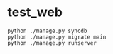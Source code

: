 test_web
=======================
```
python ./manage.py syncdb
python ./manage.py migrate main
python ./manage.py runserver
```
